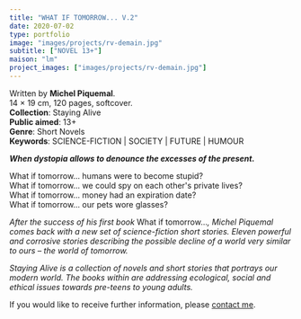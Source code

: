 ```yaml
---
title: "WHAT IF TOMORROW... V.2"
date: 2020-07-02
type: portfolio
image: "images/projects/rv-demain.jpg"
subtitle: ["NOVEL 13+"]
maison: "lm"
project_images: ["images/projects/rv-demain.jpg"]
---
```


Written by **Michel Piquemal**.   
14 × 19 cm, 120 pages, softcover.   
**Collection**: Staying Alive   
**Public aimed**: 13+   
**Genre**: Short Novels         
**Keywords**: SCIENCE-FICTION | SOCIETY | FUTURE | HUMOUR           


***When dystopia allows to denounce the excesses of the present.***


What if tomorrow... humans were to become stupid?   
What if tomorrow... we could spy on each other's private lives?    
What if tomorrow... money had an expiration date?    
What if tomorrow... our pets wore glasses?   

*After the success of his first book* What if tomorrow...*, Michel Piquemal comes back with a new set of science-fiction short stories.* 
*Eleven powerful and corrosive stories describing the possible decline of a world very similar to ours – the world of tomorrow.*    



*Staying Alive is a collection of novels and short stories that portrays our modern world.*
*The books within are addressing ecological, social and ethical issues towards pre-teens to young adults.*



If you would like to receive further information, please [contact me](mailto:melanie.guillaumin.edition@gmail.com).


